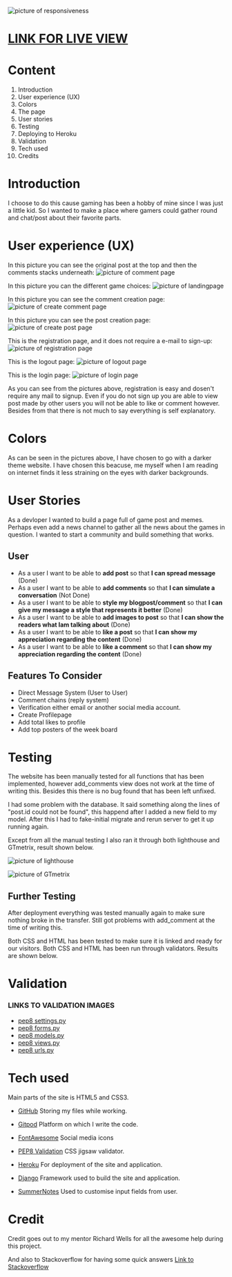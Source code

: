 ![picture of responsiveness]()


# [LINK FOR LIVE VIEW](https://forum-knasten.herokuapp.com/)

# Content

1. Introduction
2. User experience (UX)
3. Colors
4. The page
5. User stories
6. Testing
7. Deploying to Heroku
8. Validation
9. Tech used
10. Credits



# Introduction
I choose to do this cause gaming has been a hobby of mine since I was just a little kid.
So I wanted to make a place where gamers could gather round and chat/post about their favorite parts.

# User experience (UX)

In this picture you can see the original post at the top and then the comments stacks underneath:
![picture of comment page](media/images/postview.png)

In this picture you can the different game choices:
![picture of landingpage](media/images/index.png)

In this picture you can see the comment creation page:
![picture of create comment page](media/images/createcomment.png)

In this picture you can see the post creation page:
![picture of create post page](media/images/createpost.png)

This is the registration page, and it does not require a e-mail to sign-up:
![picture of registration page](media/images/signup.png)

This is the logout page:
![picture of logout page](media/images/signout.png)

This is the login page:
![picture of login page](media/images/signin.png)

As you can see from the pictures above, registration is easy and dosen't require any mail to signup.
Even if you do not sign up you are able to view post made by other users you will not be able to like or comment however.
Besides from that there is not much to say everything is self explanatory.

# Colors
As can be seen in the pictures above, I have chosen to go with a darker theme website. 
I have chosen this beacuse, me myself when I am reading on internet finds it less straining on the eyes with darker backgrounds.

# User Stories
As a devloper I wanted to build a page full of game post and memes. Perhaps even add a news channel to gather all the news about the games in question.
I wanted to start a community and build something that works.

## User ##

- As a user I want to be able to **add post** so that **I can spread message** (Done)
- As a user I want to be able to **add comments** so that **I can simulate a conversation** (Not Done)
- As a user I want to be able to **style my blogpost/comment** so that **I can give my message a style that represents it better** (Done)
- As a user I want to be able to **add images to post** so that **I can show the readers what Iam talking about** (Done)
- As a user I want to be able to **like a post** so that **I can show my appreciation regarding the content** (Done)
- As a user I want to be able to **like a comment** so that **I can show my appreciation regarding the content** (Done)

## Features To Consider ##

- Direct Message System (User to User)
- Comment chains (reply system)
- Verification either email or another social media account.
- Create Profilepage
- Add total likes to profile
- Add top posters of the week board

# Testing

The website has been manually tested for all functions that has been implemented, however add_comments view does not work at the time of writing this.
Besides this there is no bug found that has been left unfixed.

I had some problem with the database. It said something along the lines of "post.id could not be found", this happend after I added a new field to my model.
After this I had to fake-initial migrate and rerun server to get it up running again.

Except from all the manual testing I also ran it through both lighthouse and GTmetrix, result shown below.

![picture of lighthouse](media/images/lighthouse.png)

![picture of GTmetrix](media/images/gtmetrix.png)

## Further Testing
After deployment everything was tested manually again to make sure nothing broke in the transfer. Still got problems with add_comment at the time of writing this.

Both CSS and HTML has been tested to make sure it is linked and ready for our visitors. 
Both CSS and HTML has been run through validators. Results are shown below.

# Validation

### LINKS TO VALIDATION IMAGES ###
- [pep8 settings.py](media/images/settingspep8.png)
- [pep8 forms.py](media/images/formpep8.png)
- [pep8 models.py](media/images/modelpep8.png)
- [pep8 views.py](media/images/viewspep8.png)
- [pep8 urls.py](media/images/pathpep8.png)

# Tech used

Main parts of the site is HTML5 and CSS3.

- [GitHub](https://www.github.com)
Storing my files while working.
    
- [Gitpod](https://www.gitpod.io)
Platform on which I write the code.
    
- [FontAwesome](https://fontawesome.com)
Social media icons
     
- [PEP8 Validation](http://pep8online.com/)
CSS jigsaw validator.
    
- [Heroku](https://heroku.com/)
For deployment of the site and application.
        
- [Django](https://www.djangoproject.com/)
Framework used to build the site and application.

- [SummerNotes](https://summernote.org/)
Used to customise input fields from user.

# Credit
Credit goes out to my mentor Richard Wells for all the awesome help during this project.

And also to Stackoverflow for having some quick answers [Link to Stackoverflow](https://stackoverflow.com/)
